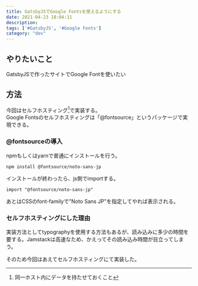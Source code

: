 ```yaml
---
title: GatsbyJSでGoogle Fontsを使えるようにする
date: 2021-04-23 18:04:11
description: 
tags: ['#GatsbyJS', '#Google Fonts']
category: "dev"
---
```


## やりたいこと
GatsbyJSで作ったサイトでGoogle Fontを使いたい

## 方法
今回はセルフホスティング[^1]で実装する。  
Google Fontsのセルフホスティングは「@fontsource」というパッケージで実現できる。

### @fontsourceの導入
npmもしくはyarnで普通にインストールを行う。
```
npm install @fontsource/noto-sans-jp
```
インストールが終わったら、js側でimportする。

```
import "@fontsource/noto-sans-jp"
```

あとはCSSのfont-familyで"Noto Sans JP"を指定してやれば表示される。

### セルフホスティングにした理由
実装方法としてtypographyを使用する方法もあるが、読み込みに多少の時間を要する。Jamstackは高速なため、かえってその読み込み時間が目立ってしまう。

そのため今回はあえてセルフホスティングにて実装した。

[^1]: 同一ホスト内にデータを持たせておくこと